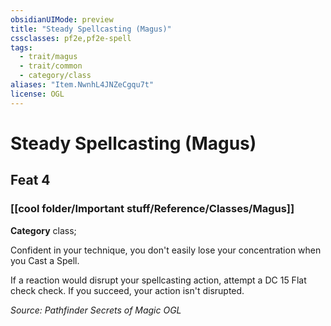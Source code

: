 ```yaml
---
obsidianUIMode: preview
title: "Steady Spellcasting (Magus)"
cssclasses: pf2e,pf2e-spell
tags:
  - trait/magus
  - trait/common
  - category/class
aliases: "Item.NwnhL4JNZeCgqu7t"
license: OGL
---
```

# Steady Spellcasting (Magus)
## Feat 4
### [[cool folder/Important stuff/Reference/Classes/Magus]]

**Category** class; 




Confident in your technique, you don't easily lose your concentration when you Cast a Spell.

If a reaction would disrupt your spellcasting action, attempt a DC 15 Flat check check. If you succeed, your action isn't disrupted.

*Source: Pathfinder Secrets of Magic*
*OGL*